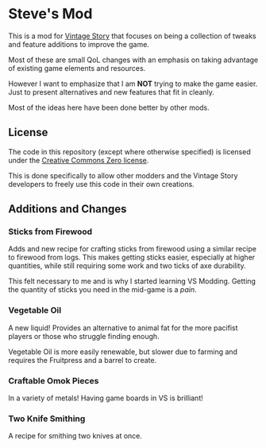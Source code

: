 # Steve's Mod

This is a mod for [Vintage Story](https://vintagestory.at) that focuses
on being a collection of tweaks and feature additions to improve the game.

Most of these are small QoL changes with an emphasis on taking advantage of
existing game elements and resources.

However I want to emphasize that I am **NOT** trying to make the game easier.
Just to present alternatives and new features that fit in cleanly.

Most of the ideas here have been done better by other mods.

## License

The code in this repository (except where otherwise specified)
is licensed under the [Creative Commons Zero license](https://creativecommons.org/publicdomain/zero/1.0/).

This is done specifically to allow other modders and the Vintage Story
developers to freely use this code in their own creations.

## Additions and Changes

### Sticks from Firewood

Adds and new recipe for crafting sticks from firewood using a similar recipe
to firewood from logs. This makes getting sticks easier, especially at higher
quantities, while still requiring some work and two ticks of axe durability.

This felt necessary to me and is why I started learning VS Modding.
Getting the quantity of sticks you need in the mid-game is a _pain_.

### Vegetable Oil

A new liquid! Provides an alternative to animal fat for the more pacifist
players or those who struggle finding enough.

Vegetable Oil is more easily renewable, but slower due to farming
and requires the Fruitpress and a barrel to create.

### Craftable Omok Pieces

In a variety of metals! Having game boards in VS is brilliant!

### Two Knife Smithing

A recipe for smithing two knives at once.
